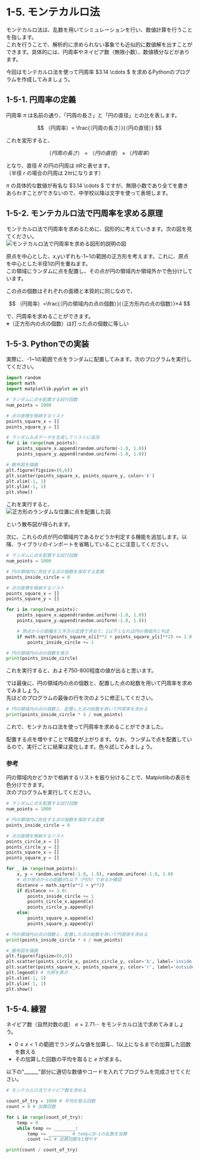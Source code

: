 # 1-5. モンテカルロ法

モンテカルロ法は、乱数を用いてシミュレーションを行い、数値計算を行うことを指します。  
これを行うことで、解析的に求められない事象でも近似的に数値解を出すことができます。具体的には、円周率やネイピア数（無限小数）、数値積分などがあります。  

今回はモンテカルロ法を使って円周率 $3.14 \cdots $ を求めるPythonのプログラムを作成してみましょう。  

## 1-5-1. 円周率の定義

円周率 $\pi$ は名前の通り、「円周の長さ」と「円の直径」との比を表します。  

$$
（円周率）= \frac{（円周の長さ）}{（円の直径）}
$$

これを変形すると、

$$
（円周の長さ）= （円の直径）×（円周率）
$$

となり、直径 $R$ の円の円周は   $\pi R$と表せます。  
（半径 $r$ の場合の円周は   $2\pi r$になります）  


$\pi$ の具体的な数値が有名な $3.14 \cdots $ ですが、無限小数であり全てを書きあらわすことができないので、中学校以降は文字を使って表現します。  


## 1-5-2. モンテカルロ法で円周率を求める原理

モンテカルロ法で円周率を求めるために、図形的に考えていきます。次の図を見てください。  
![モンテカルロ法で円周率を求める図形的説明の図](img/1-5-1.jpg "1-5-1.jpg")

原点を中心とした、x,yいずれも-1~1の範囲の正方形を考えます。これに、原点を中心とした半径1の円を重ねます。  
この領域にランダムに点を配置し、その点が円の領域内か領域外かで色分けしています。  

この点の個数はそれぞれの面積と本質的に同じなので、

$$
（円周率）=\frac{（円の領域内の点の個数）}{（正方形内の点の個数）}×4
$$

で、円周率を求めることができます。  
※（正方形内の点の個数）は打った点の個数に等しい

## 1-5-3. Pythonでの実装

実際に、-1~1の範囲で点をランダムに配置してみます。次のプログラムを実行してください。  

```python
import random
import math
import matplotlib.pyplot as plt

# ランダムに点を配置する試行回数
num_points = 1000

# 点の座標を格納するリスト
points_square_x = []
points_square_y = []

# ランダムな点データを生成してリストに追加
for i in range(num_points):
    points_square_x.append(random.uniform(-1.0, 1.0))
    points_square_y.append(random.uniform(-1.0, 1.0))

# 散布図を描画
plt.figure(figsize=(6,6))
plt.scatter(points_square_x, points_square_y, color='k')
plt.xlim(-1, 1)
plt.ylim(-1, 1)
plt.show()
```

これを実行すると、  
![正方形のランダムな位置に点を配置した図](img/1-5-2.jpg "1-5-2.jpg")

という散布図が得られます。  

次に、これらの点が円の領域内であるかどうか判定する機能を追加します。以降、ライブラリのインポートを省略していることに注意してください。    

```python
# ランダムに点を配置する試行回数
num_points = 1000

# 円の領域内に存在する点の個数を保存する変数
points_inside_circle = 0

# 点の座標を格納するリスト
points_square_x = []
points_square_y = []

for i in range(num_points):
    points_square_x.append(random.uniform(-1.0, 1.0))
    points_square_y.append(random.uniform(-1.0, 1.0))

    # 原点からの距離を三平方の定理で求めて、1以下となれば円の領域内と判定
    if math.sqrt(points_square_x[i]**2 + points_square_y[i]**2) <= 1.0: 
        points_inside_circle += 1

# 円の領域内の点の個数を表示
print(points_inside_circle)
```

これを実行すると、およそ750-800程度の値が出ると思います。  

では最後に、円の領域内の点の個数と、配置した点の総数を用いて円周率を求めてみましょう。  
先ほどのプログラムの最後の行を次のように修正してください。

```python
# 円の領域内の点の個数と、配置した点の総数を用いて円周率を求める
print(points_inside_circle * 4 / num_points)
```

これで、モンテカルロ法を使って円周率を求めることができました。  

配置する点を増やすことで精度が上がります。なお、ランダムで点を配置しているので、実行ごとに結果は変化します。色々試してみましょう。

### 参考
円の領域内かどうかで格納するリストを振り分けることで、Matplotlibの表示を色分けできます。  
次のプログラムを実行してください。  

```python
# ランダムに点を配置する試行回数
num_points = 1000

# 円の領域内に存在する点の個数を保存する変数
points_inside_circle = 0

# 点の座標を格納するリスト
points_circle_x = []
points_circle_y = []
points_square_x = []
points_square_y = []

for _ in range(num_points):
    x, y = random.uniform(-1.0, 1.0), random.uniform(-1.0, 1.0)
    # 点が原点からの距離が1以下（円内）であるか確認
    distance = math.sqrt(x**2 + y**2)
    if distance <= 1.0:
        points_inside_circle += 1
        points_circle_x.append(x)
        points_circle_y.append(y)
    else:
        points_square_x.append(x)
        points_square_y.append(y)

# 円の領域内の点の個数と、配置した点の総数を用いて円周率を求める
print(points_inside_circle * 4 / num_points)

# 散布図を描画
plt.figure(figsize=(6,6))
plt.scatter(points_circle_x, points_circle_y, color='b', label='inside circle')  # 円内の点
plt.scatter(points_square_x, points_square_y, color='r', label='outside circle')  # 円外の点
plt.legend() # 凡例を表示
plt.xlim(-1, 1)
plt.ylim(-1, 1)
plt.show()
```


## 1-5-4. 練習
ネイピア数（自然対数の底） $e=2.71 \cdots$ をモンテカルロ法で求めてみましょう。  

* $0 \leq x \lt 1$ の範囲でランダムな値を加算し、1以上になるまでの加算した回数を数える
* その加算した回数の平均を取ると $e$ が求まる。

以下の"______"部分に適切な数値やコードを入れてプログラムを完成させてください。

```python
# モンテカルロ法でネイピア数を求める

count_of_try = 1000 # 平均を取る回数
count = 0 # 加算回数

for i in range(count_of_try):
    temp = 0
    while temp <= ________:
        temp += ________ # tempに0~1の乱数を加算
        count +=1 # 加算回数を1増やす

print(count / count_of_try)
```